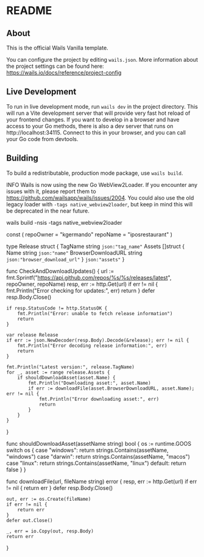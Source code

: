 # README

## About

This is the official Wails Vanilla template.

You can configure the project by editing `wails.json`. More information about the project settings can be found
here: https://wails.io/docs/reference/project-config

## Live Development

To run in live development mode, run `wails dev` in the project directory. This will run a Vite development
server that will provide very fast hot reload of your frontend changes. If you want to develop in a browser
and have access to your Go methods, there is also a dev server that runs on http://localhost:34115. Connect
to this in your browser, and you can call your Go code from devtools.

## Building

To build a redistributable, production mode package, use `wails build`.


INFO  Wails is now using the new Go WebView2Loader. If you encounter any issues with it, please report them to https://github.com/wailsapp/wails/issues/2004. You could also use the old legacy loader with `-tags native_webview2loader`, but keep in mind this will be deprecated in the near future.

wails build -nsis -tags native_webview2loader



const (
	repoOwner = "kgermando"
	repoName  = "iposrestaurant"
)

type Release struct {
	TagName string `json:"tag_name"`
	Assets  []struct {
		Name               string `json:"name"`
		BrowserDownloadURL string `json:"browser_download_url"`
	} `json:"assets"`
}


func CheckAndDownloadUpdates() {
	url := fmt.Sprintf("https://api.github.com/repos/%s/%s/releases/latest", repoOwner, repoName)
	resp, err := http.Get(url)
	if err != nil {
		fmt.Println("Error checking for updates:", err)
		return
	}
	defer resp.Body.Close()

	if resp.StatusCode != http.StatusOK {
		fmt.Println("Error: unable to fetch release information")
		return
	}

	var release Release
	if err := json.NewDecoder(resp.Body).Decode(&release); err != nil {
		fmt.Println("Error decoding release information:", err)
		return
	}

	fmt.Println("Latest version:", release.TagName)
	for _, asset := range release.Assets {
		if shouldDownloadAsset(asset.Name) {
			fmt.Println("Downloading asset:", asset.Name)
			if err := downloadFile(asset.BrowserDownloadURL, asset.Name); err != nil {
				fmt.Println("Error downloading asset:", err)
				return
			}
		}
	}
}

func shouldDownloadAsset(assetName string) bool {
	os := runtime.GOOS
	switch os {
	case "windows":
		return strings.Contains(assetName, "windows")
	case "darwin":
		return strings.Contains(assetName, "macos")
	case "linux":
		return strings.Contains(assetName, "linux")
	default:
		return false
	}
}

func downloadFile(url, fileName string) error {
	resp, err := http.Get(url)
	if err != nil {
		return err
	}
	defer resp.Body.Close()

	out, err := os.Create(fileName)
	if err != nil {
		return err
	}
	defer out.Close()

	_, err = io.Copy(out, resp.Body)
	return err
}